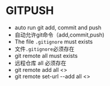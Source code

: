 # GITPUSH
- auto run git add, commit and push
- 自动允许git命令（add,commit,push)
- The file ```.gitignore``` must exists
- 文件```.gitignore```必须存在
- git remote all must exists
- 远程仓库 all 必须存在
- git remote add all <>
- git remote set-url --add all <>